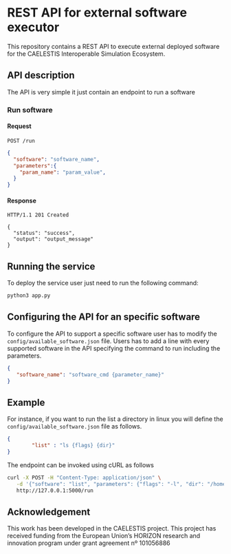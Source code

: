 # REST API for external software executor

This repository contains a REST API to execute external deployed software for the CAELESTIS Interoperable Simulation Ecosystem.

## API description

The API is very simple it just contain an endpoint to run a software

### Run software

#### Request

`POST /run`

```json
{
  "software": "software_name",
  "parameters":{
    "param_name": "param_value",
  }
}
```

#### Response

```
HTTP/1.1 201 Created

{
  "status": "success",
  "output": "output_message"
}
```

## Running the service

To deploy the service user just need to run the following command:

```bash
python3 app.py
```

## Configuring the API for an specific software

To configure the API to support a specific software user has to modify the `config/available_software.json` file. Users has to add a line with every supported software in the API specifying the command to run including the parameters.

``` json
{
   "software_name": "software_cmd {parameter_name}"
}
```

## Example

For instance, if you want to run the list a directory in linux you will define the `config/available_software.json` file as follows.

``` json
{
        "list" : "ls {flags} {dir}"
}
```

The endpoint can be invoked using cURL as follows

```bash
curl -X POST -H "Content-Type: application/json" \
   -d '{"software": "list", "parameters": {"flags": "-l", "dir": "/home/jorgee"} }' \
   http://127.0.0.1:5000/run
```

## Acknowledgement 
This work has been developed in the CAELESTIS project. This project has received funding from the European Union’s HORIZON research and innovation program under grant agreement nº 101056886
